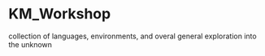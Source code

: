 # KM_Workshop
 collection of languages, environments, and overal general exploration into the unknown
